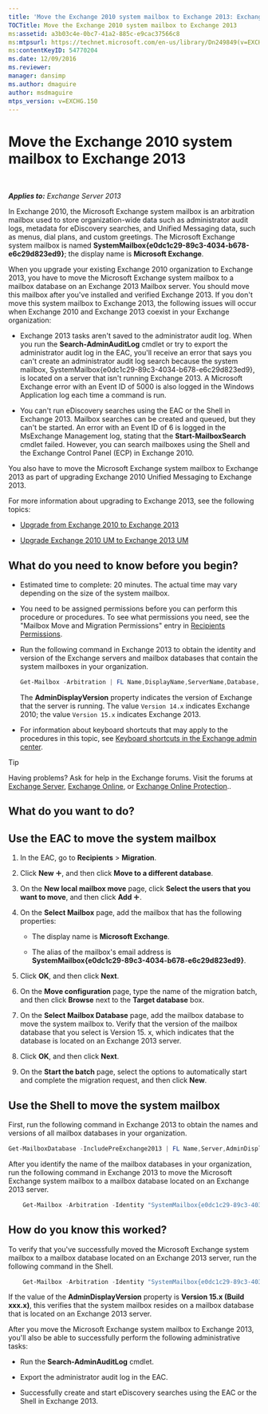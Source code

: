 ```yaml
---
title: 'Move the Exchange 2010 system mailbox to Exchange 2013: Exchange 2013 Help'
TOCTitle: Move the Exchange 2010 system mailbox to Exchange 2013
ms:assetid: a3b03c4e-0bc7-41a2-885c-e9cac37566c8
ms:mtpsurl: https://technet.microsoft.com/en-us/library/Dn249849(v=EXCHG.150)
ms:contentKeyID: 54770204
ms.date: 12/09/2016
ms.reviewer: 
manager: dansimp
ms.author: dmaguire
author: msdmaguire
mtps_version: v=EXCHG.150
---
```


# Move the Exchange 2010 system mailbox to Exchange 2013

 

_**Applies to:** Exchange Server 2013_


In Exchange 2010, the Microsoft Exchange system mailbox is an arbitration mailbox used to store organization-wide data such as administrator audit logs, metadata for eDiscovery searches, and Unified Messaging data, such as menus, dial plans, and custom greetings. The Microsoft Exchange system mailbox is named **SystemMailbox{e0dc1c29-89c3-4034-b678-e6c29d823ed9}**; the display name is **Microsoft Exchange**.

When you upgrade your existing Exchange 2010 organization to Exchange 2013, you have to move the Microsoft Exchange system mailbox to a mailbox database on an Exchange 2013 Mailbox server. You should move this mailbox after you've installed and verified Exchange 2013. If you don't move this system mailbox to Exchange 2013, the following issues will occur when Exchange 2010 and Exchange 2013 coexist in your Exchange organization:

  - Exchange 2013 tasks aren't saved to the administrator audit log. When you run the **Search-AdminAuditLog** cmdlet or try to export the administrator audit log in the EAC, you'll receive an error that says you can't create an administrator audit log search because the system mailbox, SystemMailbox{e0dc1c29-89c3-4034-b678-e6c29d823ed9}, is located on a server that isn't running Exchange 2013. A Microsoft Exchange error with an Event ID of 5000 is also logged in the Windows Application log each time a command is run.

  - You can't run eDiscovery searches using the EAC or the Shell in Exchange 2013. Mailbox searches can be created and queued, but they can't be started. An error with an Event ID of 6 is logged in the MsExchange Management log, stating that the **Start-MailboxSearch** cmdlet failed. However, you can search mailboxes using the Shell and the Exchange Control Panel (ECP) in Exchange 2010.

You also have to move the Microsoft Exchange system mailbox to Exchange 2013 as part of upgrading Exchange 2010 Unified Messaging to Exchange 2013.

For more information about upgrading to Exchange 2013, see the following topics:

  - [Upgrade from Exchange 2010 to Exchange 2013](upgrade-from-exchange-2010-to-exchange-2013-exchange-2013-help.md)

  - [Upgrade Exchange 2010 UM to Exchange 2013 UM](upgrade-exchange-2010-um-to-exchange-2013-um-exchange-2013-help.md)

## What do you need to know before you begin?

  - Estimated time to complete: 20 minutes. The actual time may vary depending on the size of the system mailbox.

  - You need to be assigned permissions before you can perform this procedure or procedures. To see what permissions you need, see the "Mailbox Move and Migration Permissions" entry in [Recipients Permissions](recipients-permissions-exchange-2013-help.md).

  - Run the following command in Exchange 2013 to obtain the identity and version of the Exchange servers and mailbox databases that contain the system mailboxes in your organization.
    
    ```powershell
    Get-Mailbox -Arbitration | FL Name,DisplayName,ServerName,Database,AdminDisplayVersion
    ```
    
    The **AdminDisplayVersion** property indicates the version of Exchange that the server is running. The value `Version 14.x` indicates Exchange 2010; the value `Version 15.x` indicates Exchange 2013.

  - For information about keyboard shortcuts that may apply to the procedures in this topic, see [Keyboard shortcuts in the Exchange admin center](keyboard-shortcuts-in-the-exchange-admin-center-2013-help.md).


> [!TIP]
> Having problems? Ask for help in the Exchange forums. Visit the forums at <A href="https://go.microsoft.com/fwlink/p/?linkid=60612">Exchange Server</A>, <A href="https://go.microsoft.com/fwlink/p/?linkid=267542">Exchange Online</A>, or <A href="https://go.microsoft.com/fwlink/p/?linkid=285351">Exchange Online Protection</A>..



## What do you want to do?

## Use the EAC to move the system mailbox

1.  In the EAC, go to **Recipients** \> **Migration**.

2.  Click **New** ![Add Icon](images/JJ218640.c1e75329-d6d7-4073-a27d-498590bbb558(EXCHG.150).gif "Add Icon"), and then click **Move to a different database**.

3.  On the **New local mailbox move** page, click **Select the users that you want to move**, and then click **Add** ![Add Icon](images/JJ218640.c1e75329-d6d7-4073-a27d-498590bbb558(EXCHG.150).gif "Add Icon").

4.  On the **Select Mailbox** page, add the mailbox that has the following properties:
    
      - The display name is **Microsoft Exchange**.
    
      - The alias of the mailbox's email address is **SystemMailbox{e0dc1c29-89c3-4034-b678-e6c29d823ed9}**.

5.  Click **OK**, and then click **Next**.

6.  On the **Move configuration** page, type the name of the migration batch, and then click **Browse** next to the **Target database** box.

7.  On the **Select Mailbox Database** page, add the mailbox database to move the system mailbox to. Verify that the version of the mailbox database that you select is Version 15. x, which indicates that the database is located on an Exchange 2013 server.

8.  Click **OK**, and then click **Next**.

9.  On the **Start the batch** page, select the options to automatically start and complete the migration request, and then click **New**.

## Use the Shell to move the system mailbox

First, run the following command in Exchange 2013 to obtain the names and versions of all mailbox databases in your organization.

```powershell
Get-MailboxDatabase -IncludePreExchange2013 | FL Name,Server,AdminDisplayVersion
```

After you identify the name of the mailbox databases in your organization, run the following command in Exchange 2013 to move the Microsoft Exchange system mailbox to a mailbox database located on an Exchange 2013 server.

```powershell
    Get-Mailbox -Arbitration -Identity "SystemMailbox{e0dc1c29-89c3-4034-b678-e6c29d823ed9}" | New-MoveRequest -TargetDatabase <name of Exchange 2013 database>
```

## How do you know this worked?

To verify that you've successfully moved the Microsoft Exchange system mailbox to a mailbox database located on an Exchange 2013 server, run the following command in the Shell.

```powershell
    Get-Mailbox -Arbitration -Identity "SystemMailbox{e0dc1c29-89c3-4034-b678-e6c29d823ed9}" | FL Database,ServerName,AdminDisplayVersion
```

If the value of the **AdminDisplayVersion** property is **Version 15.x (Build xxx.x)**, this verifies that the system mailbox resides on a mailbox database that is located on an Exchange 2013 server.

After you move the Microsoft Exchange system mailbox to Exchange 2013, you'll also be able to successfully perform the following administrative tasks:

  - Run the **Search-AdminAuditLog** cmdlet.

  - Export the administrator audit log in the EAC.

  - Successfully create and start eDiscovery searches using the EAC or the Shell in Exchange 2013.

